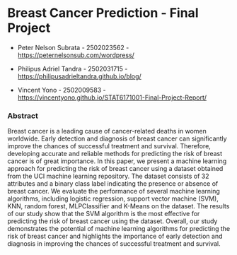 # Breast Cancer Prediction - Final Project

- Peter Nelson Subrata - 2502023562 - https://peternelsonsub.com/wordpress/

- Philipus Adriel Tandra - 2502031715 - https://philipusadrieltandra.github.io/blog/

- Vincent Yono - 2502009583 - https://vincentyono.github.io/STAT6171001-Final-Project-Report/

### Abstract

Breast cancer is a leading cause of cancer-related deaths in women worldwide. Early detection and diagnosis of breast cancer can significantly improve the chances of successful treatment and survival. Therefore, developing accurate and reliable methods for predicting the risk of breast cancer is of great importance. In this paper, we present a machine learning approach for predicting the risk of breast cancer using a dataset obtained from the UCI machine learning repository. The dataset consists of 32 attributes and a binary class label indicating the presence or absence of breast cancer. We evaluate the performance of several machine learning algorithms, including logistic regression, support vector machine (SVM), KNN, random forest, MLPClassifier and K-Means on the dataset. The results of our study show that the SVM algorithm is the most effective for predicting the risk of breast cancer using the dataset. Overall, our study demonstrates the potential of machine learning algorithms for predicting the risk of breast cancer and highlights the importance of early detection and diagnosis in improving the chances of successful treatment and survival.
